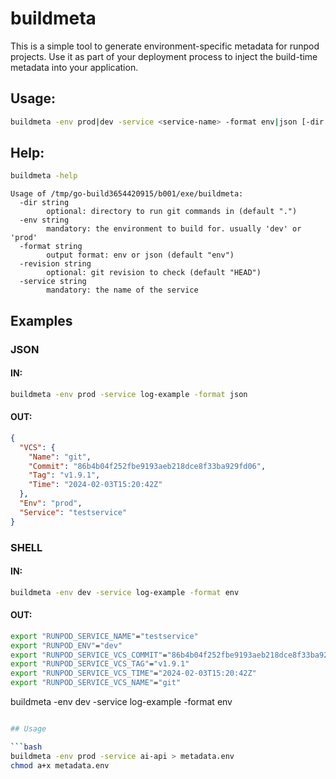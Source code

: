 # buildmeta

This is a simple tool to generate environment-specific metadata for runpod projects. Use it as part of your deployment process to inject the build-time metadata into your application.

## Usage:
```sh
buildmeta -env prod|dev -service <service-name> -format env|json [-dir <git-directory>] [-revision <git-revision>]
```

## Help:
```sh
buildmeta -help
```
```
Usage of /tmp/go-build3654420915/b001/exe/buildmeta:
  -dir string
        optional: directory to run git commands in (default ".")
  -env string
        mandatory: the environment to build for. usually 'dev' or 'prod'
  -format string
        output format: env or json (default "env")
  -revision string
        optional: git revision to check (default "HEAD")
  -service string
        mandatory: the name of the service
```

## Examples

### JSON
#### IN:
```sh
buildmeta -env prod -service log-example -format json
```
#### OUT:
```json
{
  "VCS": {
    "Name": "git",
    "Commit": "86b4b04f252fbe9193aeb218dce8f33ba929fd06",
    "Tag": "v1.9.1",
    "Time": "2024-02-03T15:20:42Z"
  },
  "Env": "prod",
  "Service": "testservice"
}
```
### SHELL
#### IN:
```sh
buildmeta -env dev -service log-example -format env
```
#### OUT:
```sh
export "RUNPOD_SERVICE_NAME"="testservice"
export "RUNPOD_ENV"="dev"
export "RUNPOD_SERVICE_VCS_COMMIT"="86b4b04f252fbe9193aeb218dce8f33ba929fd06"
export "RUNPOD_SERVICE_VCS_TAG"="v1.9.1"
export "RUNPOD_SERVICE_VCS_TIME"="2024-02-03T15:20:42Z"
export "RUNPOD_SERVICE_VCS_NAME"="git"
```

buildmeta -env dev -service log-example -format env

```sh

## Usage

```bash
buildmeta -env prod -service ai-api > metadata.env
chmod a+x metadata.env
```